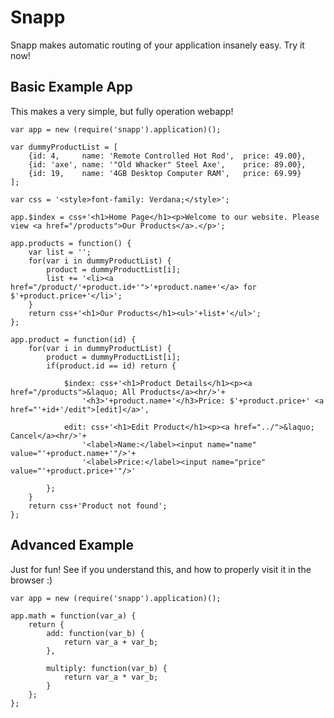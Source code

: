 # Snapp

Snapp makes automatic routing of your application insanely easy. Try it now!

## Basic Example App

This makes a very simple, but fully operation webapp!

    var app = new (require('snapp').application)();
    
    var dummyProductList = [
        {id: 4,     name: 'Remote Controlled Hot Rod',  price: 49.00},
        {id: 'axe', name: '"Old Whacker" Steel Axe',    price: 89.00},
        {id: 19,    name: '4GB Desktop Computer RAM',   price: 69.99}
    ];
    
    var css = '<style>font-family: Verdana;</style>';
    
    app.$index = css+'<h1>Home Page</h1><p>Welcome to our website. Please view <a href="/products">Our Products</a>.</p>';
    
    app.products = function() {
        var list = '';
        for(var i in dummyProductList) {
            product = dummyProductList[i];
            list += '<li><a href="/product/'+product.id+'">'+product.name+'</a> for $'+product.price+'</li>';
        }
        return css+'<h1>Our Products</h1><ul>'+list+'</ul>';
    };
    
    app.product = function(id) {
        for(var i in dummyProductList) {
            product = dummyProductList[i];
            if(product.id == id) return {
            
                $index: css+'<h1>Product Details</h1><p><a href="/products">&laquo; All Products</a><hr/>'+
                    '<h3>'+product.name+'</h3>Price: $'+product.price+' <a href="'+id+'/edit">[edit]</a>',
                    
                edit: css+'<h1>Edit Product</h1><p><a href="../">&laquo; Cancel</a><hr/>'+
                    '<label>Name:</label><input name="name" value="'+product.name+'"/>'+
                    '<label>Price:</label><input name="price" value="'+product.price+'"/>'
            
            };
        }
        return css+'Product not found';
    };
    
## Advanced Example

Just for fun! See if you understand this, and how to properly visit it in the browser :)

    var app = new (require('snapp').application)();
    
    app.math = function(var_a) {
        return {
            add: function(var_b) {
                return var_a + var_b;
            },
            
            multiply: function(var_b) {
                return var_a * var_b;
            }
        };
    };

## 